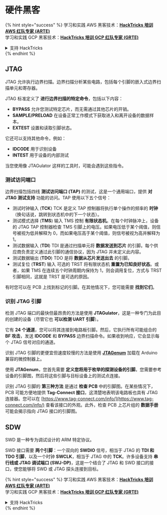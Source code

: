 # 硬件黑客

{% hint style="success" %}
学习和实践 AWS 黑客技术：<img src="/.gitbook/assets/arte.png" alt="" data-size="line">[**HackTricks 培训 AWS 红队专家 (ARTE)**](https://training.hacktricks.xyz/courses/arte)<img src="/.gitbook/assets/arte.png" alt="" data-size="line">\
学习和实践 GCP 黑客技术：<img src="/.gitbook/assets/grte.png" alt="" data-size="line">[**HackTricks 培训 GCP 红队专家 (GRTE)**<img src="/.gitbook/assets/grte.png" alt="" data-size="line">](https://training.hacktricks.xyz/courses/grte)

<details>

<summary>支持 HackTricks</summary>

* 查看 [**订阅计划**](https://github.com/sponsors/carlospolop)!
* **加入** 💬 [**Discord 群组**](https://discord.gg/hRep4RUj7f) 或 [**Telegram 群组**](https://t.me/peass) 或 **关注** 我们的 **Twitter** 🐦 [**@hacktricks\_live**](https://twitter.com/hacktricks\_live)**.**
* **通过向** [**HackTricks**](https://github.com/carlospolop/hacktricks) 和 [**HackTricks Cloud**](https://github.com/carlospolop/hacktricks-cloud) GitHub 仓库提交 PR 来分享黑客技巧。

</details>
{% endhint %}

## JTAG

JTAG 允许执行边界扫描。边界扫描分析某些电路，包括每个引脚的嵌入式边界扫描单元和寄存器。

JTAG 标准定义了 **进行边界扫描的特定命令**，包括以下内容：

* **BYPASS** 允许您测试特定芯片，而无需通过其他芯片的开销。
* **SAMPLE/PRELOAD** 在设备正常工作模式下获取进入和离开设备的数据样本。
* **EXTEST** 设置和读取引脚状态。

它还可以支持其他命令，例如：

* **IDCODE** 用于识别设备
* **INTEST** 用于设备的内部测试

当您使用像 JTAGulator 这样的工具时，可能会遇到这些指令。

### 测试访问端口

边界扫描包括四线 **测试访问端口 (TAP)** 的测试，这是一个通用端口，提供 **对 JTAG 测试支持** 功能的访问。TAP 使用以下五个信号：

* 测试时钟输入 (**TCK**) TCK 是定义 TAP 控制器将执行单个操作的频率的 **时钟**（换句话说，跳转到状态机中的下一个状态）。
* 测试模式选择 (**TMS**) 输入 TMS 控制 **有限状态机**。在每个时钟脉冲上，设备的 JTAG TAP 控制器检查 TMS 引脚上的电压。如果电压低于某个阈值，则信号被视为低并解释为 0，而如果电压高于某个阈值，则信号被视为高并解释为 1。
* 测试数据输入 (**TDI**) TDI 是通过扫描单元将 **数据发送到芯片** 的引脚。每个供应商负责定义通过此引脚的通信协议，因为 JTAG 并未定义此内容。
* 测试数据输出 (**TDO**) TDO 是将 **数据从芯片发送出去** 的引脚。
* 测试复位 (**TRST**) 输入 可选的 TRST 将有限状态机 **重置为已知良好状态**。或者，如果 TMS 在连续五个时钟周期内保持为 1，则会调用复位，方式与 TRST 引脚相同，这就是 TRST 是可选的原因。

有时您可以在 PCB 上找到标记的引脚。在其他情况下，您可能需要 **找到它们**。

### 识别 JTAG 引脚

检测 JTAG 端口的最快但最昂贵的方法是使用 **JTAGulator**，这是一种专门为此目的创建的设备（尽管它也 **可以检测 UART 引脚**）。

它有 **24 个通道**，您可以将其连接到电路板引脚。然后，它执行所有可能组合的 **BF 攻击**，发送 **IDCODE** 和 **BYPASS** 边界扫描命令。如果收到响应，它会显示每个 JTAG 信号对应的通道。

识别 JTAG 引脚的更便宜但速度较慢的方法是使用 [**JTAGenum**](https://github.com/cyphunk/JTAGenum/) 加载在 Arduino 兼容的微控制器上。

使用 **JTAGenum**，您首先需要 **定义您将用于枚举的探测设备的引脚**。您需要参考设备的引脚图，然后将这些引脚与目标设备上的测试点连接。

识别 JTAG 引脚的 **第三种方法** 是通过 **检查 PCB** 中的引脚图。在某些情况下，PCB 可能方便地提供 **Tag-Connect 接口**，这清楚地表明该电路板也具有 JTAG 连接器。您可以在 [https://www.tag-connect.com/info/](https://www.tag-connect.com/info/) 查看该接口的外观。此外，检查 PCB 上芯片组的 **数据手册** 可能会揭示指向 JTAG 接口的引脚图。

## SDW

SWD 是一种专为调试设计的 ARM 特定协议。

SWD 接口需要 **两个引脚**：一个双向的 **SWDIO** 信号，相当于 JTAG 的 **TDI 和 TDO 引脚**，以及一个时钟 **SWCLK**，相当于 JTAG 中的 **TCK**。许多设备支持 **串行线或 JTAG 调试端口 (SWJ-DP)**，这是一个结合了 JTAG 和 SWD 接口的接口，使您能够将 SWD 或 JTAG 探头连接到目标。 

{% hint style="success" %}
学习和实践 AWS 黑客技术：<img src="/.gitbook/assets/arte.png" alt="" data-size="line">[**HackTricks 培训 AWS 红队专家 (ARTE)**](https://training.hacktricks.xyz/courses/arte)<img src="/.gitbook/assets/arte.png" alt="" data-size="line">\
学习和实践 GCP 黑客技术：<img src="/.gitbook/assets/grte.png" alt="" data-size="line">[**HackTricks 培训 GCP 红队专家 (GRTE)**<img src="/.gitbook/assets/grte.png" alt="" data-size="line">](https://training.hacktricks.xyz/courses/grte)

<details>

<summary>支持 HackTricks</summary>

* 查看 [**订阅计划**](https://github.com/sponsors/carlospolop)!
* **加入** 💬 [**Discord 群组**](https://discord.gg/hRep4RUj7f) 或 [**Telegram 群组**](https://t.me/peass) 或 **关注** 我们的 **Twitter** 🐦 [**@hacktricks\_live**](https://twitter.com/hacktricks\_live)**.**
* **通过向** [**HackTricks**](https://github.com/carlospolop/hacktricks) 和 [**HackTricks Cloud**](https://github.com/carlospolop/hacktricks-cloud) GitHub 仓库提交 PR 来分享黑客技巧。

</details>
{% endhint %}
